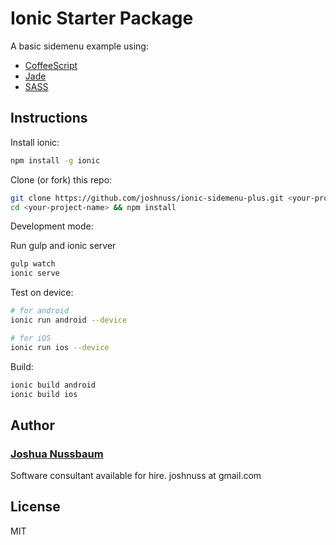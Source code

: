 # Ionic Starter Package

A basic sidemenu example using:

- [CoffeeScript](http://coffeescript.org)
- [Jade](http://jade-lang.com/)
- [SASS](http://sass-lang.com/)

## Instructions

Install ionic:

```bash
npm install -g ionic
```

Clone (or fork) this repo:

```bash
git clone https://github.com/joshnuss/ionic-sidemenu-plus.git <your-project-name>
cd <your-project-name> && npm install
```

Development mode:

Run gulp and ionic server

```bash
gulp watch
ionic serve
```

Test on device:

```bash
# for android
ionic run android --device

# for iOS
ionic run ios --device
```

Build:

```bash
ionic build android
ionic build ios
```

## Author

### [Joshua Nussbaum](https://github.com/joshnuss)

Software consultant available for hire. joshnuss at gmail.com

## License

MIT
